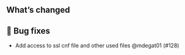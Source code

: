 ## What’s changed

## 🐛 Bug fixes

- Add access to ssl cnf file and other used files @mdegat01 (#128)